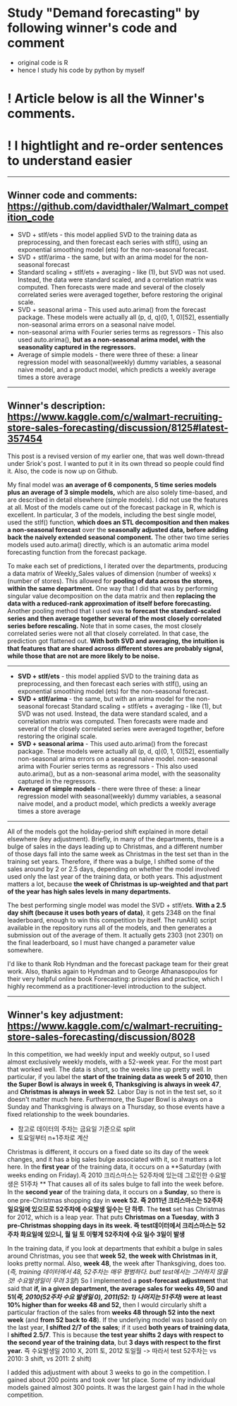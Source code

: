 # Study "Demand forecasting" by following winner's code and comment
- original code is R
- hence I study his code by python by myself

# ! Article below is all the Winner's comments. 
# ! I hightlight and re-order sentences to understand easier
---
## Winner code and comments: https://github.com/davidthaler/Walmart_competition_code
- SVD + stlf/ets - this model applied SVD to the training data as preprocessing, and then forecast each series with stlf(), using an exponential smoothing model (ets) for the non-seasonal forecast.
- SVD + stlf/arima - the same, but with an arima model for the non-seasonal forecast
- Standard scaling + stlf/ets + averaging - like (1), but SVD was not used. Instead, the data were standard scaled, and a correlation matrix was computed. Then forecasts were made and several of the closely correlated series were averaged together, before restoring the original scale.
- SVD + seasonal arima - This used auto.arima() from the forecast package. These models were actually all (p, d, q)(0, 1, 0)[52], essentially non-seasonal arima errors 
on a seasonal naive model.
- non-seasonal arima with Fourier series terms as regressors - This also used auto.arima(), **but as a non-seasonal arima model, with the seasonality captured in the regressors.**
- Average of simple models - there were three of these: a linear regression model with seasonal(weekly) dummy variables, a seasonal naive model, and a product model, which predicts a weekly average times a store average 

---

## Winner's description: https://www.kaggle.com/c/walmart-recruiting-store-sales-forecasting/discussion/8125#latest-357454

This post is a revised version of my earlier one, that was well down-thread under Sriok's post. I wanted to put it in its own thread so people could find it. Also, the code is now up on Github.

My final model was **an average of 6 components, 5 time series models plus an average of 3 simple models,** which are also solely time-based, and are described in detail elsewhere (simple models). I did not use the features at all. Most of the models came out of the forecast package in R, which is excellent. In particular, 3 of the models, including the best single model, used the stlf() function, **which does an STL decomposition and then makes a non-seasonal forecast** over the **seasonally adjusted data, before adding back the naively extended seasonal component.** The other two time series models used auto.arima() directly, which is an automatic arima model forecasting function from the forecast package.

To make each set of predictions, I iterated over the departments, producing a data matrix of Weekly_Sales values of dimension (number of weeks) x (number of stores). This allowed for **pooling of data across the stores, within the same department.** One way that I did that was by performing singular value decomposition on the data matrix and then **replacing the data with a reduced-rank approximation of itself before forecasting.** Another pooling method that I used was **to forecast the standard-scaled series and then average together several of the most closely correlated series before rescaling.** Note that in some cases, the most closely correlated series were not all that closely correlated. In that case, the prediction got flattened out. **With both SVD and averaging, the intuition is that features that are shared across different stores are probably signal, while those that are not are more likely to be noise.**

---
- **SVD + stlf/ets** - this model applied SVD to the training data as preprocessing, and then forecast each series with stlf(), using an exponential smoothing model (ets) for the non-seasonal forecast.
- **SVD + stlf/arima** - the same, but with an arima model for the non-seasonal forecast
Standard scaling + stlf/ets + averaging - like (1), but SVD was not used. Instead, the data were standard scaled, and a correlation matrix was computed. Then forecasts were made and several of the closely correlated series were averaged together, before restoring the original scale.
- **SVD + seasonal arima** - This used auto.arima() from the forecast package. These models were actually all (p, d, q)(0, 1, 0)[52], essentially non-seasonal arima errors on a seasonal naive model.
non-seasonal arima with Fourier series terms as regressors - This also used auto.arima(), but as a non-seasonal arima model, with the seasonality captured in the regressors.
- **Average of simple models** - there were three of these: a linear regression model with seasonal(weekly) dummy variables, a seasonal naive model, and a product model, which predicts a weekly average times a store average 

---
All of the models got the holiday-period shift explained in more detail elsewhere (key adjustment). Briefly, in many of the departments, there is a bulge of sales in the days leading up to Christmas, and a different number of those days fall into the same week as Christmas in the test set than in the training set years. Therefore, if there was a bulge, I shifted some of the sales around by 2 or 2.5 days, depending on whether the model involved used only the last year of the training data, or both years. This adjustment matters a lot, because **the week of Christmas is up-weighted and that part of the year has high sales levels in many departments.**

The best performing single model was model the SVD + stlf/ets. **With a 2.5 day shift (because it uses both years of data)**, it gets 2348 on the final leaderboard, enough to win this competition by itself. The runAll() script available in the repository runs all of the models, and then generates a submission out of the average of them. It actually gets 2303 (not 2301) on the final leaderboard, so I must have changed a parameter value somewhere.

I'd like to thank Rob Hyndman and the forecast package team for their great work. Also, thanks again to Hyndman and to George Athana­sopou­los for their very helpful online book Forecasting: principles and practice, which I highly recommend as a practitioner-level introduction to the subject.

---

## Winner's key adjustment: https://www.kaggle.com/c/walmart-recruiting-store-sales-forecasting/discussion/8028

In this competition, we had weekly input and weekly output, so I used almost exclusively weekly models, with a 52-week year. For the most part that worked well. The data is short, so the weeks line up pretty well. In particular, if you label the **start of the training data as week 5 of 2010**, then **the Super Bowl is always in week 6, Thanksgiving is always in week 47**, and **Christmas is always in week 52**. Labor Day is not in the test set, so it doesn't matter much here. Furthermore, the Super Bowl is always on a Sunday and Thanksgiving is always on a Thursday, so those events have a fixed relationship to the week boundaries.  

- 참고로 데이터의 주차는 금요일 기준으로 split
- 토요일부터 n+1주차로 계산

Christmas is different, it occurs on a fixed date so its day of the week changes, and it has a big sales bulge associated with it, so it matters a lot here. In the **first year** of the training data, it occurs on a **Saturday (with weeks ending on Friday).즉 2010 크리스마스는 52주차에 있는데 그로인한 수요발생은 51주차 ** That causes all of its sales bulge to fall into the week before. In the **second year** of the training data, it occurs on a **Sunday**, so there is one pre-Christmas shopping day in **week 52. 즉 2011년 크리스마스는 52주차 일요일에 있으므로 52주차에 수요발생 일수는 단 하루**. The **test** set has Christmas for 2012, which is a leap year. That puts **Christmas on a Tuesday**, **with 3 pre-Christmas shopping days in its week. 즉 test데이터에서 크리스마스는 52주차 화요일에 있으니, 월 일 토 이렇게 52주차에 수요 일수 3일이 발생**   

In the training data, if you look at departments that exhibit a bulge in sales around Christmas, you see that **week 52**, **the week with Christmas in it**, looks pretty normal. Also, **week 48**, the week after Thanksgiving, does too.(*즉, training 데이터에서 48, 52주차는 매우 평범하다. but! test에서는 그러하지 않을 것! 수요발생일이 무려 3일!*) So I implemented a **post-forecast adjustment** that said that **if, in a given department, the average sales for weeks 49, 50 and 51(*즉, 2010(52주차 수요 발생일 0), 2011(52: 1) 나머지는 51주차)* were at least 10% higher than for weeks 48 and 52,** then I would circularly shift a particular fraction of the sales from **weeks 48 through 52 into the next week** (and **from 52 back to 48**). If the underlying model was based only on the last year, **I shifted 2/7 of the sales**; if it used **both years of training data**, I **shifted 2.5/7**. This is because **the test year shifts 2 days with respect to the second year of the training data**, but **3 days with respect to the first year.** 즉 수요발생일 2010 X, 2011 토, 2012 토일월 -> 따라서 test 52주차는 vs 2010: 3 shift, vs 2011: 2 shift)  

I added this adjustment with about 3 weeks to go in the competition. I gained about 200 points and took over 1st place. Some of my individual models gained almost 300 points. It was the largest gain I had in the whole competition.
